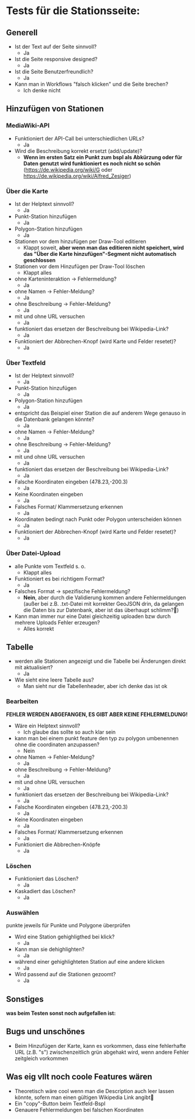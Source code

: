 # Tests für die Stationsseite:

## Generell
+ Ist der Text auf der Seite sinnvoll?
    - Ja
+ Ist die Seite responsive designed?
    - Ja
+ Ist die Seite Benutzerfreundlich?
    - Ja
+ Kann man in Workflows "falsch klicken" und die Seite brechen?
    - Ich denke nicht

## Hinzufügen von Stationen
### MediaWiki-API
+ Funktioniert der API-Call bei unterschiedlichen URLs?
    - Ja
+ Wird die Beschreibung korrekt ersetzt (add/update)?
    - **Wenn im ersten Satz ein Punkt zum bspl als Abkürzung oder für Daten genutzt wird funktioniert es noch nicht so schön** (https://de.wikipedia.org/wiki/G oder https://de.wikipedia.org/wiki/Alfred_Zesiger)


### Über die Karte
+ Ist der Helptext sinnvoll?
    - Ja
+ Punkt-Station hinzufügen
    - Ja
+ Polygon-Station hinzufügen
    - Ja
+ Stationen vor dem hinzufügen per Draw-Tool editieren
    - Klappt soweit, **aber wenn man das editieren nicht speichert, wird das "Über die Karte hinzufügen"-Segment nicht automatisch geschlossen**
+ Stationen vor dem Hinzufügen per Draw-Tool löschen
    - Klappt alles
+ ohne Karteninteraktion -> Fehlermeldung?
    - Ja
+ ohne Namen -> Fehler-Meldung?
    - Ja
+ ohne Beschreibung -> Fehler-Meldung?
    - Ja
+ mit und ohne URL versuchen
    - Ja
+ funktioniert das ersetzen der Beschreibung bei Wikipedia-Link?
    - Ja 
+ Funktioniert der Abbrechen-Knopf (wird Karte und Felder resetet)?
    - Ja

### Über Textfeld
+ Ist der Helptext sinnvoll?
    - Ja
+ Punkt-Station hinzufügen
    - Ja
+ Polygon-Station hinzufügen
    - Ja
+ entspricht das Beispiel einer Station die auf anderem Wege genauso in die Datenbank gelangen könnte?
    - Ja
+ ohne Namen -> Fehler-Meldung?
    - Ja
+ ohne Beschreibung -> Fehler-Meldung?
    - Ja
+ mit und ohne URL versuchen
    - Ja
+ funktioniert das ersetzen der Beschreibung bei Wikipedia-Link?
    - Ja
+ Falsche Koordinaten eingeben (478.23,-200.3)
    - Ja
+ Keine Koordinaten eingeben
    - Ja
+ Falsches Format/ Klammersetzung erkennen
    - Ja
+ Koordinaten bedingt nach Punkt oder Polygon unterscheiden können
    - Ja
+ Funktioniert der Abbrechen-Knopf (wird Karte und Felder resetet)?
    - Ja

### Über Datei-Upload
+ alle Punkte vom Textfeld s. o.
    - Klappt alles
+ Funktioniert es bei richtigem Format?
    - Ja
+ Falsches Format -> spezifische Fehlermeldung?
    - **Nein**, aber durch die Validierung kommen andere Fehlermeldungen (außer bei z.B. .txt-Datei mit korrekter GeoJSON drin, da gelangen die Daten bis zur Datenbank, aber ist das überhaupt schlimm?🤔)
+ Kann man immer nur eine Datei gleichzeitig uploaden bzw durch mehrere Uploads Fehler erzeugen?
    - Alles korrekt

## Tabelle
+ werden alle Stationen angezeigt und die Tabelle bei Änderungen direkt mit aktualisiert?
    - Ja
+ Wie sieht eine leere Tabelle aus?
    - Man sieht nur die Tabellenheader, aber ich denke das ist ok

### Bearbeiten
**FEHLER WERDEN ABGEFANGEN, ES GIBT ABER KEINE FEHLERMELDUNG!**
+ Wäre ein Helptext sinnvoll?
    - Ich glaube das sollte so auch klar sein
+ kann man bei einem punkt feature den typ zu polygon umbenennen ohne die coordinaten anzupassen?
    - Nein
+ ohne Namen -> Fehler-Meldung?
    - Ja
+ ohne Beschreibung -> Fehler-Meldung?
    - Ja
+ mit und ohne URL versuchen
    - Ja
+ funktioniert das ersetzen der Beschreibung bei Wikipedia-Link?
    - Ja
+ Falsche Koordinaten eingeben (478.23,-200.3)
    - Ja
+ Keine Koordinaten eingeben
    - Ja
+ Falsches Format/ Klammersetzung erkennen
    - Ja
+ Funktioniert die Abbrechen-Knöpfe
    - Ja

### Löschen
+ Funktioniert das Löschen?
    - Ja
+ Kaskadiert das Löschen?
    - Ja

### Auswählen
punkte jeweils für Punkte und Polygone überprüfen
+ Wird eine Station gehighligthed bei klick?
    - Ja
+ Kann man sie dehighlighten?
    - Ja
+ während einer gehighlighteten Station auf eine andere klicken
    - Ja
+ Wird passend auf die Stationen gezoomt?
    - Ja

## Sonstiges 
**was beim Testen sonst noch aufgefallen ist:**
## Bugs und unschönes
+ Beim Hinzufügen der Karte, kann es vorkommen, dass eine fehlerhafte URL (z.B. "s") zwischenzeitlich grün abgehakt wird, wenn andere Fehler zeitgleich vorkommen

## Was eig vllt noch coole Features wären
+ Theoretisch wäre cool wenn man die Description auch leer lassen könnte, sofern man einen gültigen Wikipedia Link angibt🤔
+ Ein "copy"-Button beim Textfeld-Bspl
+ Genauere Fehlermeldungen bei falschen Koordinaten
